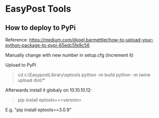 # EasyPost Tools

## How to deploy to PyPi

Reference: https://medium.com/@joel.barmettler/how-to-upload-your-python-package-to-pypi-65edc5fe9c56


Manually change with new number in setup.cfg (increment it)

Upload to PyPi
> cd c:\EasypostLibrary\eptools
> python -m build
> python -m twine upload dist/*

Afterwards install it globaly on 10.10.10.12:
> pip install eptools==&lt;version&gt;

E.g. "pip install eptools==3.0.9"
